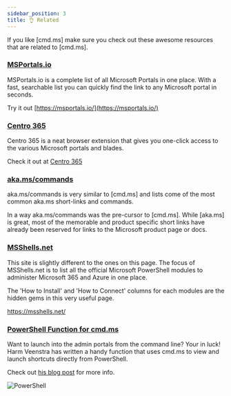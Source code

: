 ```yaml
---
sidebar_position: 3
title: 👌 Related
---
```


If you like [cmd.ms] make sure you check out these awesome resources that are related to [cmd.ms].

### [MSPortals.io](https://msportals.io/)

MSPortals.io is a complete list of all Microsoft Portals in one place. With a fast, searchable list you can quickly find the link to any Microsoft portal in seconds.

Try it out [https://msportals.io/](https://msportals.io/)

### [Centro 365](https://seanosullivan.co.uk/projects/centro365)

Centro 365 is a neat browser extension that gives you one-click access to the various Microsoft portals and blades.

Check it out at [Centro 365](https://seanosullivan.co.uk/projects/centro365/)

### [aka.ms/commands](https://aka.ms/commands)

aka.ms/commands is very similar to [cmd.ms] and lists come of the most common aka.ms short-links and commands.

In a way aka.ms/commands was the pre-cursor to [cmd.ms]. While [aka.ms] is great, most of the memorable and product specific short links have already been reserved for links to the Microsoft product page or docs.

### [MSShells.net](https://msshells.net/)

This site is slightly different to the ones on this page. The focus of MSShells.net is to list all the official Microsoft PowerShell modules to administer Microsoft 365 and Azure in one place.

The 'How to Install' and 'How to Connect' columns for each modules are the hidden gems in this very useful page.

https://msshells.net/

### [PowerShell Function for cmd.ms](https://powershellisfun.com/2024/12/12/powershell-function-for-the-cmd-ms-website/)

Want to launch into the admin portals from the command line? Your in luck! Harm Veenstra has written a handy function that uses cmd.ms to view and launch shortcuts directly from PowerShell.

Check out [his blog post](https://powershellisfun.com/2024/12/12/powershell-function-for-the-cmd-ms-website/) for more info.

![PowerShell](https://github.com/user-attachments/assets/bb5cb8eb-8dd6-49e2-9264-108262495e36)
